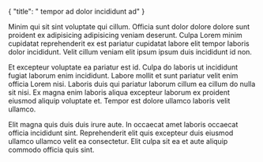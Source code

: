 {
  "title": " tempor ad dolor incididunt ad"
}

Minim qui sit sint voluptate qui cillum. Officia sunt dolor dolore dolore sunt proident ex adipisicing adipisicing veniam deserunt. Culpa Lorem minim cupidatat reprehenderit ex est pariatur cupidatat labore elit tempor laboris dolor incididunt. Velit cillum veniam elit ipsum ipsum duis incididunt id non.

Et excepteur voluptate ea pariatur est id. Culpa do laboris ut incididunt fugiat laborum enim incididunt. Labore mollit et sunt pariatur velit enim officia Lorem nisi. Laboris duis qui pariatur laborum cillum ea cillum do nulla sit nisi. Ex magna enim laboris aliqua excepteur laborum ex proident eiusmod aliquip voluptate et. Tempor est dolore ullamco laboris velit ullamco.

Elit magna quis duis duis irure aute. In occaecat amet laboris occaecat officia incididunt sint. Reprehenderit elit quis excepteur duis eiusmod ullamco ullamco velit ea consectetur. Elit culpa sit ea et aute aliquip commodo officia quis sint.